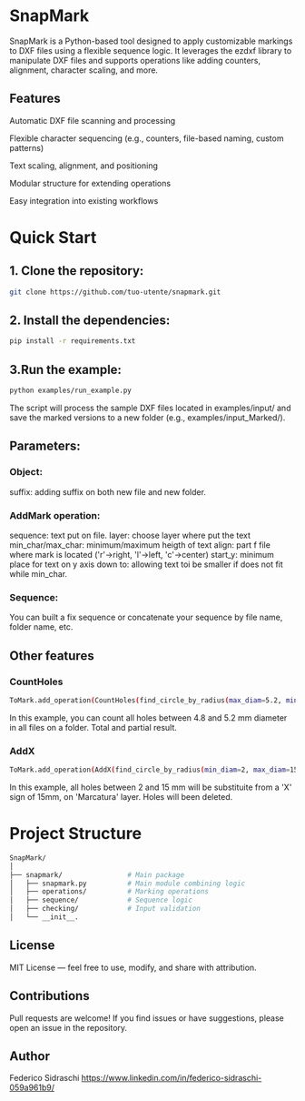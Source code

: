 # SnapMark
SnapMark is a Python-based tool designed to apply customizable markings to DXF files using a flexible sequence logic. It leverages the ezdxf library to manipulate DXF files and supports operations like adding counters, alignment, character scaling, and more.

## Features
Automatic DXF file scanning and processing

Flexible character sequencing (e.g., counters, file-based naming, custom patterns)

Text scaling, alignment, and positioning

Modular structure for extending operations

Easy integration into existing workflows

# Quick Start
## 1. Clone the repository:

```bash
git clone https://github.com/tuo-utente/snapmark.git
```
## 2. Install the dependencies:


```bash
pip install -r requirements.txt
```
## 3.Run the example:

```bash
python examples/run_example.py
```
The script will process the sample DXF files located in examples/input/ and save the marked versions to a new folder (e.g., examples/input_Marked/).

## Parameters:
### Object:
suffix: adding suffix on both new file and new folder.

### AddMark operation:
sequence: text put on file.
layer: choose layer where put the text
min_char/max_char: minimum/maximum heigth of text
align: part f file where mark is located ('r'->right, 'l'->left, 'c'->center)
start_y: minimum place for text on y axis
down to: allowing text toi be smaller if does not fit while min_char. 

### Sequence:
You can built a fix sequence or concatenate your sequence by file name, folder name, etc.

## Other features
### CountHoles
```bash
ToMark.add_operation(CountHoles(find_circle_by_radius(max_diam=5.2, min_diam=4.8)))
```
In this example, you can count all holes between 4.8 and 5.2 mm diameter in all files on a folder. Total and partial result.

### AddX
```bash
ToMark.add_operation(AddX(find_circle_by_radius(min_diam=2, max_diam=15), size=15, delete_hole=True, layer='Marcatura'))
```
In this example, all holes between 2 and 15 mm will be substituite from a 'X' sign of 15mm, on 'Marcatura' layer. Holes will been deleted.

# Project Structure
```bash
SnapMark/
│
├── snapmark/                # Main package
│   ├── snapmark.py          # Main module combining logic
│   ├── operations/          # Marking operations
│   ├── sequence/            # Sequence logic
│   ├── checking/            # Input validation
│   └── __init__.
```

## License
MIT License — feel free to use, modify, and share with attribution.

## Contributions
Pull requests are welcome! If you find issues or have suggestions, please open an issue in the repository.

## Author
Federico Sidraschi https://www.linkedin.com/in/federico-sidraschi-059a961b9/
